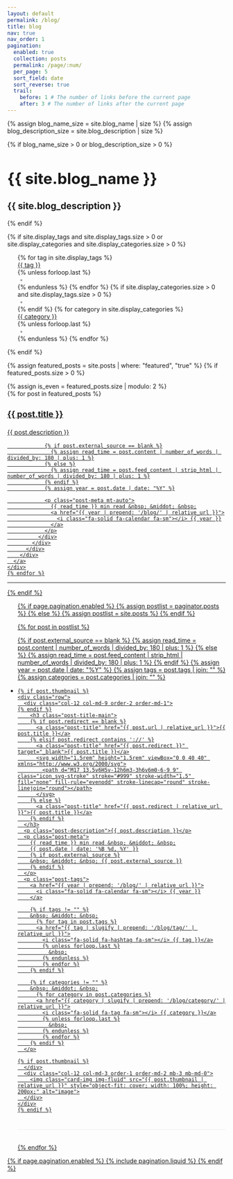 ```yaml
---
layout: default
permalink: /blog/
title: blog
nav: true
nav_order: 1
pagination:
  enabled: true
  collection: posts
  permalink: /page/:num/
  per_page: 5
  sort_field: date
  sort_reverse: true
  trail:
    before: 1 # The number of links before the current page
    after: 3 # The number of links after the current page
---
```


<div class="post">

{% assign blog_name_size = site.blog_name | size %}
{% assign blog_description_size = site.blog_description | size %}

{% if blog_name_size > 0 or blog_description_size > 0 %}
  <div class="header-bar">
    <h1 class="blog-title">{{ site.blog_name }}</h1>
    <h2 class="blog-description">{{ site.blog_description }}</h2>
  </div>
{% endif %}

{% if site.display_tags and site.display_tags.size > 0 or site.display_categories and site.display_categories.size > 0 %}
  <div class="tag-category-list">
    <ul class="p-0 m-0 d-flex flex-wrap align-items-center">
      {% for tag in site.display_tags %}
        <li class="tag-item">
          <i class="fa-solid fa-hashtag fa-sm"></i> 
          <a href="{{ tag | slugify | prepend: '/blog/tag/' | relative_url }}">{{ tag }}</a>
        </li>
        {% unless forloop.last %}
          <li class="separator">&bull;</li>
        {% endunless %}
      {% endfor %}
      {% if site.display_categories.size > 0 and site.display_tags.size > 0 %}
        <li class="separator">&bull;</li>
      {% endif %}
      {% for category in site.display_categories %}
        <li class="tag-item">
          <i class="fa-solid fa-tag fa-sm"></i> 
          <a href="{{ category | slugify | prepend: '/blog/category/' | relative_url }}">{{ category }}</a>
        </li>
        {% unless forloop.last %}
          <li class="separator">&bull;</li>
        {% endunless %}
      {% endfor %}
    </ul>
  </div>
{% endif %}

{% assign featured_posts = site.posts | where: "featured", "true" %}
{% if featured_posts.size > 0 %}
<br>

<div class="container-fluid featured-posts">
  {% assign is_even = featured_posts.size | modulo: 2 %}
  <div class="row row-cols-1 row-cols-md-2 row-cols-lg-{% if featured_posts.size <= 2 or is_even == 0 %}2{% else %}3{% endif %}">
    {% for post in featured_posts %}
    <div class="col mb-4">
      <a href="{{ post.url | relative_url }}">
        <div class="card hoverable h-100">
          <div class="row g-0 h-100">
            <div class="col-12">
              <div class="card-body d-flex flex-column">
                <div class="float-right">
                  <i class="fa-solid fa-thumbtack fa-xs"></i>
                </div>
                <h3 class="card-title text-lowercase">{{ post.title }}</h3>
                <p class="card-text flex-grow-1">{{ post.description }}</p>

                {% if post.external_source == blank %}
                  {% assign read_time = post.content | number_of_words | divided_by: 180 | plus: 1 %}
                {% else %}
                  {% assign read_time = post.feed_content | strip_html | number_of_words | divided_by: 180 | plus: 1 %}
                {% endif %}
                {% assign year = post.date | date: "%Y" %}

                <p class="post-meta mt-auto">
                  {{ read_time }} min read &nbsp; &middot; &nbsp;
                  <a href="{{ year | prepend: '/blog/' | relative_url }}">
                    <i class="fa-solid fa-calendar fa-sm"></i> {{ year }}
                  </a>
                </p>
              </div>
            </div>
          </div>
        </div>
      </a>
    </div>
    {% endfor %}
  </div>
</div>
<hr>

{% endif %}

<ul class="post-list">

  {% if page.pagination.enabled %}
    {% assign postlist = paginator.posts %}
  {% else %}
    {% assign postlist = site.posts %}
  {% endif %}

  {% for post in postlist %}

  {% if post.external_source == blank %}
    {% assign read_time = post.content | number_of_words | divided_by: 180 | plus: 1 %}
  {% else %}
    {% assign read_time = post.feed_content | strip_html | number_of_words | divided_by: 180 | plus: 1 %}
  {% endif %}
  {% assign year = post.date | date: "%Y" %}
  {% assign tags = post.tags | join: "" %}
  {% assign categories = post.categories | join: "" %}

  <li class="post-item">

    {% if post.thumbnail %}
    <div class="row">
      <div class="col-12 col-md-9 order-2 order-md-1">
    {% endif %}
        <h3 class="post-title-main">
        {% if post.redirect == blank %}
          <a class="post-title" href="{{ post.url | relative_url }}">{{ post.title }}</a>
        {% elsif post.redirect contains '://' %}
          <a class="post-title" href="{{ post.redirect }}" target="_blank">{{ post.title }}</a>
          <svg width="1.5rem" height="1.5rem" viewBox="0 0 40 40" xmlns="http://www.w3.org/2000/svg">
            <path d="M17 13.5v6H5v-12h6m3-3h6v6m0-6-9 9" class="icon_svg-stroke" stroke="#999" stroke-width="1.5" fill="none" fill-rule="evenodd" stroke-linecap="round" stroke-linejoin="round"></path>
          </svg>
        {% else %}
          <a class="post-title" href="{{ post.redirect | relative_url }}">{{ post.title }}</a>
        {% endif %}
      </h3>
      <p class="post-description">{{ post.description }}</p>
      <p class="post-meta">
        {{ read_time }} min read &nbsp; &middot; &nbsp;
        {{ post.date | date: '%B %d, %Y' }}
        {% if post.external_source %}
        &nbsp; &middot; &nbsp; {{ post.external_source }}
        {% endif %}
      </p>
      <p class="post-tags">
        <a href="{{ year | prepend: '/blog/' | relative_url }}">
          <i class="fa-solid fa-calendar fa-sm"></i> {{ year }}
        </a>

        {% if tags != "" %}
        &nbsp; &middot; &nbsp;
          {% for tag in post.tags %}
          <a href="{{ tag | slugify | prepend: '/blog/tag/' | relative_url }}">
            <i class="fa-solid fa-hashtag fa-sm"></i> {{ tag }}</a>
            {% unless forloop.last %}
              &nbsp;
            {% endunless %}
            {% endfor %}
        {% endif %}

        {% if categories != "" %}
        &nbsp; &middot; &nbsp;
          {% for category in post.categories %}
          <a href="{{ category | slugify | prepend: '/blog/category/' | relative_url }}">
            <i class="fa-solid fa-tag fa-sm"></i> {{ category }}</a>
            {% unless forloop.last %}
              &nbsp;
            {% endunless %}
            {% endfor %}
        {% endif %}
      </p>

    {% if post.thumbnail %}
      </div>
      <div class="col-12 col-md-3 order-1 order-md-2 mb-3 mb-md-0">
        <img class="card-img img-fluid" src="{{ post.thumbnail | relative_url }}" style="object-fit: cover; width: 100%; height: 200px;" alt="image">
      </div>
    </div>
    {% endif %}
  </li>

  {% endfor %}

</ul>

{% if page.pagination.enabled %}
{% include pagination.liquid %}
{% endif %}

</div>

<style>
/* Mobile-first responsive styles */
.blog-title {
  font-size: 1.8rem;
  word-wrap: break-word;
  line-height: 1.2;
}

.blog-description {
  font-size: 1.1rem;
  word-wrap: break-word;
  line-height: 1.3;
}

.post-title-main {
  font-size: 1.3rem;
  line-height: 1.3;
  margin-bottom: 0.5rem;
}

.post-title {
  word-wrap: break-word;
  hyphens: auto;
}

.post-description {
  font-size: 0.95rem;
  line-height: 1.4;
  margin-bottom: 0.5rem;
}

.post-meta {
  font-size: 0.85rem;
  color: #666;
  margin-bottom: 0.3rem;
}

.post-tags {
  font-size: 0.8rem;
  margin-bottom: 1rem;
}

.post-item {
  margin-bottom: 2rem;
  padding-bottom: 1.5rem;
  border-bottom: 1px solid #eee;
}

.tag-category-list ul {
  list-style: none;
  gap: 0.5rem;
}

.tag-item {
  white-space: nowrap;
}

.separator {
  color: #999;
  margin: 0 0.3rem;
}

.card-title {
  font-size: 1.2rem;
  line-height: 1.3;
  word-wrap: break-word;
}

.card-text {
  font-size: 0.9rem;
  line-height: 1.4;
}

/* Tablet styles */
@media (min-width: 768px) {
  .blog-title {
    font-size: 2.2rem;
  }
  
  .blog-description {
    font-size: 1.3rem;
  }
  
  .post-title-main {
    font-size: 1.5rem;
  }
  
  .post-description {
    font-size: 1rem;
  }
  
  .post-meta {
    font-size: 0.9rem;
  }
  
  .post-tags {
    font-size: 0.85rem;
  }
}

/* Desktop styles */
@media (min-width: 1024px) {
  .blog-title {
    font-size: 2.5rem;
  }
  
  .blog-description {
    font-size: 1.4rem;
  }
  
  .post-title-main {
    font-size: 1.6rem;
  }
  
  .post-description {
    font-size: 1.05rem;
  }
  
  .post-meta {
    font-size: 0.95rem;
  }
  
  .post-tags {
    font-size: 0.9rem;
  }
}

/* Dark theme compatibility */
@media (prefers-color-scheme: dark) {
  .post-meta {
    color: #aaa;
  }
  
  .separator {
    color: #777;
  }
  
  .post-item {
    border-bottom-color: #333;
  }
}
</style>